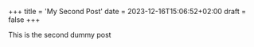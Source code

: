 +++ title = 'My Second Post' date = 2023-12-16T15:06:52+02:00 draft = false +++

This is the second dummy post
